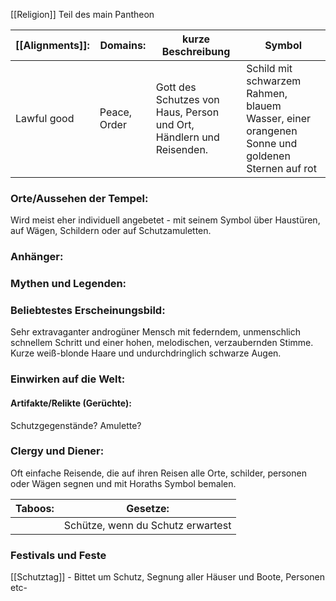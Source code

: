 [[Religion]] 
Teil des main Pantheon

| [[Alignments]]: | Domains:     | kurze Beschreibung                                                  | Symbol                                                                                         |
| --------------- | ------------ | ------------------------------------------------------------------- | ---------------------------------------------------------------------------------------------- |
| Lawful good     | Peace, Order | Gott des Schutzes von Haus, Person und Ort, Händlern und Reisenden. | Schild mit schwarzem Rahmen, blauem Wasser, einer orangenen Sonne und goldenen Sternen auf rot |
### Orte/Aussehen der Tempel:
Wird meist eher individuell angebetet - mit seinem Symbol über Haustüren, auf Wägen, Schildern oder auf Schutzamuletten.
### Anhänger:
### Mythen und Legenden:


### Beliebtestes Erscheinungsbild:
Sehr extravaganter androgüner Mensch mit federndem, unmenschlich schnellem Schritt und einer hohen, melodischen, verzaubernden Stimme. Kurze weiß-blonde Haare und undurchdringlich schwarze Augen.

### Einwirken auf die Welt:
#### Artifakte/Relikte (Gerüchte):
Schutzgegenstände? Amulette?
### Clergy und Diener:
Oft einfache Reisende, die auf ihren Reisen alle Orte, schilder, personen oder Wägen segnen und mit Horaths Symbol bemalen.

| Taboos: | Gesetze:                          |
| ------- | --------------------------------- |
|         | Schütze, wenn du Schutz erwartest |
### Festivals und Feste
[[Schutztag]] - Bittet um Schutz, Segnung aller Häuser und Boote, Personen etc-